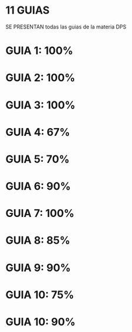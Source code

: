 # 11 GUIAS
SE PRESENTAN todas las guias de la materia DPS


GUIA 1: 100%
=====================
 GUIA 2:  100%
=====================
GUIA 3: 100%
=====================
GUIA 4: 67%
=====================
GUIA 5: 70%
=====================
GUIA 6: 90%
=====================
GUIA 7: 100%
=====================
GUIA 8: 85%
=====================
GUIA 9: 90%
=====================
GUIA 10: 75%
=====================
GUIA 10: 90%
=====================
